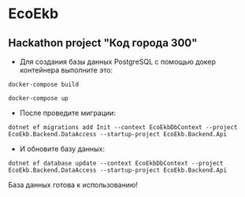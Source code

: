# EcoEkb

## Hackathon project "Код города 300"

* Для создания базы данных PostgreSQL с помощью докер контейнера выполните это:

```
docker-compose build
```
```
docker-compose up
```

* После проведите миграции:
```
dotnet ef migrations add Init --context EcoEkbDbContext --project EcoEkb.Backend.DataAccess --startup-project EcoEkb.Backend.Api
```
* И обновите базу данных:
```
dotnet ef database update --context EcoEkbDbContext --project EcoEkb.Backend.DataAccess --startup-project EcoEkb.Backend.Api
```

База данных готова к использованию! 
